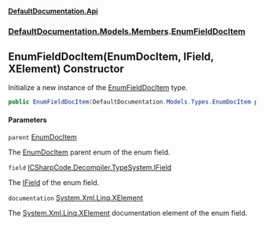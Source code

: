 #### [DefaultDocumentation.Api](index.md 'index')
### [DefaultDocumentation.Models.Members](index.md#DefaultDocumentation.Models.Members 'DefaultDocumentation.Models.Members').[EnumFieldDocItem](EnumFieldDocItem.md 'DefaultDocumentation.Models.Members.EnumFieldDocItem')

## EnumFieldDocItem(EnumDocItem, IField, XElement) Constructor

Initialize a new instance of the [EnumFieldDocItem](EnumFieldDocItem.md 'DefaultDocumentation.Models.Members.EnumFieldDocItem') type.

```csharp
public EnumFieldDocItem(DefaultDocumentation.Models.Types.EnumDocItem parent, IField field, System.Xml.Linq.XElement? documentation);
```
#### Parameters

<a name='DefaultDocumentation.Models.Members.EnumFieldDocItem.EnumFieldDocItem(DefaultDocumentation.Models.Types.EnumDocItem,IField,System.Xml.Linq.XElement).parent'></a>

`parent` [EnumDocItem](EnumDocItem.md 'DefaultDocumentation.Models.Types.EnumDocItem')

The [EnumDocItem](EnumDocItem.md 'DefaultDocumentation.Models.Types.EnumDocItem') parent enum of the enum field.

<a name='DefaultDocumentation.Models.Members.EnumFieldDocItem.EnumFieldDocItem(DefaultDocumentation.Models.Types.EnumDocItem,IField,System.Xml.Linq.XElement).field'></a>

`field` [ICSharpCode.Decompiler.TypeSystem.IField](https_//docs.microsoft.com/en-us/dotnet/api/ICSharpCode.Decompiler.TypeSystem.IField 'ICSharpCode.Decompiler.TypeSystem.IField')

The [IField](https_//github.com/icsharpcode/ILSpy 'ICSharpCode.Decompiler.TypeSystem.IField') of the enum field.

<a name='DefaultDocumentation.Models.Members.EnumFieldDocItem.EnumFieldDocItem(DefaultDocumentation.Models.Types.EnumDocItem,IField,System.Xml.Linq.XElement).documentation'></a>

`documentation` [System.Xml.Linq.XElement](https_//docs.microsoft.com/en-us/dotnet/api/System.Xml.Linq.XElement 'System.Xml.Linq.XElement')

The [System.Xml.Linq.XElement](https_//docs.microsoft.com/en-us/dotnet/api/System.Xml.Linq.XElement 'System.Xml.Linq.XElement') documentation element of the enum field.